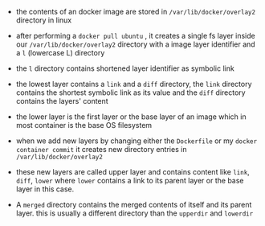 - the contents of an docker image are stored in `/var/lib/docker/overlay2` directory in linux
- after performing a `docker pull ubuntu` , it creates a single fs layer inside our `/var/lib/docker/overlay2` directory with a image layer identifier and a `l` (lowercase L) directory
- the `l` directory contains shortened layer identifier as symbolic link
- the lowest layer contains a `link` and a `diff` directory, the `link` directory contains the shortest symbolic link as its value and the `diff` directory contains the layers' content

- the lower layer is the first layer or the base layer of an image which in most container is the base OS filesystem 

- when we add new layers by changing either the `Dockerfile` or my `docker container commit` it creates new directory entries in `/var/lib/docker/overlay2` 
- these new layers are called upper layer and contains content like `link`, `diff`, `lower` where `lower` contains a link to its parent layer or the base layer in this case. 
- A `merged` directory contains the merged contents of itself and its parent layer. this is usually a different directory than the `upperdir` and `lowerdir`

 